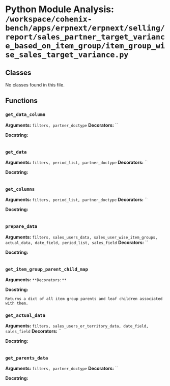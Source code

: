 # Python Module Analysis: `/workspace/cohenix-bench/apps/erpnext/erpnext/selling/report/sales_partner_target_variance_based_on_item_group/item_group_wise_sales_target_variance.py`

## Classes

No classes found in this file.


## Functions

### `get_data_column`
**Arguments:** `filters, partner_doctype`
**Decorators:** ``

**Docstring:**
```

```
### `get_data`
**Arguments:** `filters, period_list, partner_doctype`
**Decorators:** ``

**Docstring:**
```

```
### `get_columns`
**Arguments:** `filters, period_list, partner_doctype`
**Decorators:** ``

**Docstring:**
```

```
### `prepare_data`
**Arguments:** `filters, sales_users_data, sales_user_wise_item_groups, actual_data, date_field, period_list, sales_field`
**Decorators:** ``

**Docstring:**
```

```
### `get_item_group_parent_child_map`
**Arguments:** ``
**Decorators:** ``

**Docstring:**
```
Returns a dict of all item group parents and leaf children associated with them.
```
### `get_actual_data`
**Arguments:** `filters, sales_users_or_territory_data, date_field, sales_field`
**Decorators:** ``

**Docstring:**
```

```
### `get_parents_data`
**Arguments:** `filters, partner_doctype`
**Decorators:** ``

**Docstring:**
```

```

